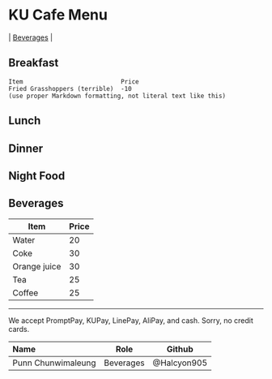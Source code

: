 # KU Cafe Menu
| [Beverages](#Beverages) |

## Breakfast

    Item                           Price
    Fried Grasshoppers (terrible)  -10
    (use proper Markdown formatting, not literal text like this)

## Lunch 


## Dinner


## Night Food


## Beverages
| Item         | Price |
|--------------|-------|
| Water        | 20    |
| Coke         | 30    |
| Orange juice | 30    |
| Tea          | 25    |
| Coffee       | 25    |



---

We accept PromptPay, KUPay, LinePay, AliPay, and cash. Sorry, no credit cards.

| Name      | Role      | Github          |
|:----------|-----------|-----------------|
| Punn Chunwimaleung | Beverages | @Halcyon905 |
